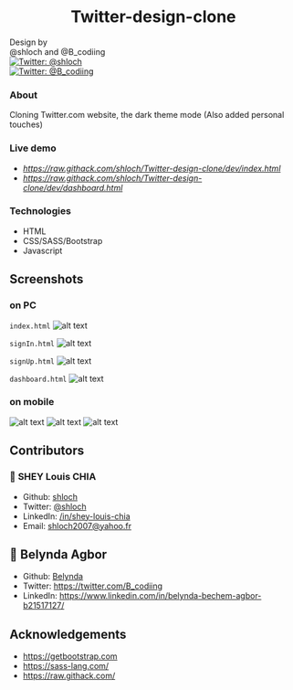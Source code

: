<h1 align="center">Twitter-design-clone</h1>
<p>
            Design by <br />
            @shloch and @B_codiing  <br />
            <a href="https://twitter.com/shloch" target="_blank">
                <img alt="Twitter: @shloch" src="https://img.shields.io/twitter/follow/shloch.svg?style=social" />
            </a> <br/>
             <a href="https://twitter.com/B_codiing" target="_blank">
                <img alt="Twitter: @B_codiing"
                    src="https://img.shields.io/twitter/follow/B_codiing.svg?style=social" />
            </a>

            

           
</p>

### About

Cloning Twitter.com website, the dark theme mode (Also added personal touches)

### Live demo
- _https://raw.githack.com/shloch/Twitter-design-clone/dev/index.html_
- _https://raw.githack.com/shloch/Twitter-design-clone/dev/dashboard.html_

### Technologies

- HTML
- CSS/SASS/Bootstrap
- Javascript


## Screenshots

### on PC 
`index.html`
![alt text](https://github.com/shloch/Twitter-design-clone/blob/dev/screenshots/desktop/screenshot_1.png)

`signIn.html`
![alt text](https://github.com/shloch/Twitter-design-clone/blob/dev/screenshots/desktop/screenshot_2.png)

`signUp.html`
![alt text](https://github.com/shloch/Twitter-design-clone/blob/dev/screenshots/desktop/screenshot_3.png)

`dashboard.html`
![alt text](https://github.com/shloch/Twitter-design-clone/blob/dev/screenshots/desktop/screenshot_4.png)

### on mobile

![alt text](https://github.com/shloch/Twitter-design-clone/blob/dev/screenshots/mobile/screenshot_1.png)
![alt text](https://github.com/shloch/Twitter-design-clone/blob/dev/screenshots/mobile/screenshot_2.png)
![alt text](https://github.com/shloch/Twitter-design-clone/blob/dev/screenshots/mobile/screenshot_3.png)


## Contributors

### 👤 **SHEY Louis CHIA**

- Github: [shloch](https://github.com/shloch)
- Twitter: [@shloch](https://twitter.com/shloch)
- LinkedIn: [/in/shey-louis-chia](https://www.linkedin.com/in/shey-louis-chia)
- Email: shloch2007@yahoo.fr

## 👤 **Belynda Agbor**
- Github: [Belynda](https://github.com/Shimele)
- Twitter: https://twitter.com/B_codiing
- LinkedIn: https://www.linkedin.com/in/belynda-bechem-agbor-b21517127/

## Acknowledgements
- https://getbootstrap.com
- https://sass-lang.com/
- https://raw.githack.com/

